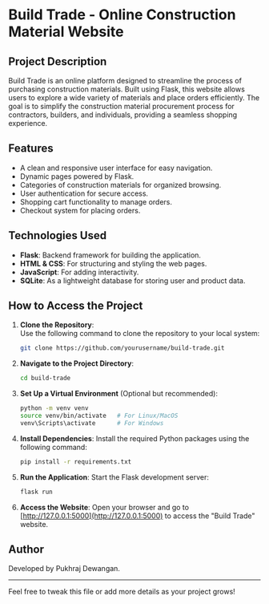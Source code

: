 # Build Trade - Online Construction Material Website

## Project Description

Build Trade is an online platform designed to streamline the process of purchasing construction materials. Built using Flask, this website allows users to explore a wide variety of materials and place orders efficiently. The goal is to simplify the construction material procurement process for contractors, builders, and individuals, providing a seamless shopping experience.

## Features

- A clean and responsive user interface for easy navigation.
- Dynamic pages powered by Flask.
- Categories of construction materials for organized browsing.
- User authentication for secure access.
- Shopping cart functionality to manage orders.
- Checkout system for placing orders.

## Technologies Used

- **Flask**: Backend framework for building the application.
- **HTML & CSS**: For structuring and styling the web pages.
- **JavaScript**: For adding interactivity.
- **SQLite**: As a lightweight database for storing user and product data.

## How to Access the Project

1. **Clone the Repository**:  
   Use the following command to clone the repository to your local system:
   ```bash
   git clone https://github.com/yourusername/build-trade.git

2. **Navigate to the Project Directory**:
   ```bash
   cd build-trade
   ```

3. **Set Up a Virtual Environment** (Optional but recommended):
   ```bash
   python -m venv venv
   source venv/bin/activate   # For Linux/MacOS
   venv\Scripts\activate      # For Windows
   ```

4. **Install Dependencies**:
   Install the required Python packages using the following command:
   ```bash
   pip install -r requirements.txt
   ```

5. **Run the Application**:
   Start the Flask development server:
   ```bash
   flask run
   ```

6. **Access the Website**:
   Open your browser and go to [http://127.0.0.1:5000](http://127.0.0.1:5000) to access the "Build Trade" website.


## Author

Developed by Pukhraj Dewangan.

---
Feel free to tweak this file or add more details as your project grows!
